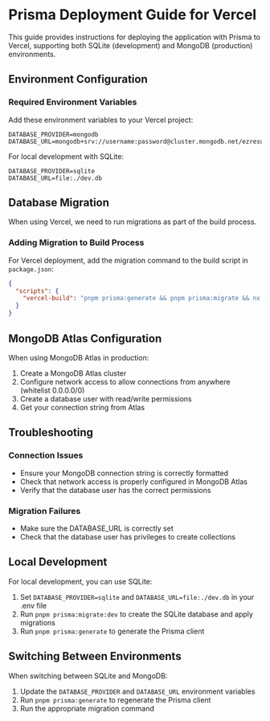 # Prisma Deployment Guide for Vercel

This guide provides instructions for deploying the application with Prisma to Vercel, supporting both SQLite (development) and MongoDB (production) environments.

## Environment Configuration

### Required Environment Variables

Add these environment variables to your Vercel project:

```
DATABASE_PROVIDER=mongodb
DATABASE_URL=mongodb+srv://username:password@cluster.mongodb.net/ezresume
```

For local development with SQLite:
```
DATABASE_PROVIDER=sqlite
DATABASE_URL=file:./dev.db
```

## Database Migration

When using Vercel, we need to run migrations as part of the build process.

### Adding Migration to Build Process

For Vercel deployment, add the migration command to the build script in `package.json`:

```json
{
  "scripts": {
    "vercel-build": "pnpm prisma:generate && pnpm prisma:migrate && nx run client:build:production && nx run artboard:build:production"
  }
}
```

## MongoDB Atlas Configuration

When using MongoDB Atlas in production:

1. Create a MongoDB Atlas cluster
2. Configure network access to allow connections from anywhere (whitelist 0.0.0.0/0)
3. Create a database user with read/write permissions
4. Get your connection string from Atlas

## Troubleshooting

### Connection Issues
- Ensure your MongoDB connection string is correctly formatted
- Check that network access is properly configured in MongoDB Atlas
- Verify that the database user has the correct permissions

### Migration Failures
- Make sure the DATABASE_URL is correctly set
- Check that the database user has privileges to create collections

## Local Development

For local development, you can use SQLite:

1. Set `DATABASE_PROVIDER=sqlite` and `DATABASE_URL=file:./dev.db` in your .env file
2. Run `pnpm prisma:migrate:dev` to create the SQLite database and apply migrations
3. Run `pnpm prisma:generate` to generate the Prisma client

## Switching Between Environments

When switching between SQLite and MongoDB:

1. Update the `DATABASE_PROVIDER` and `DATABASE_URL` environment variables
2. Run `pnpm prisma:generate` to regenerate the Prisma client
3. Run the appropriate migration command 